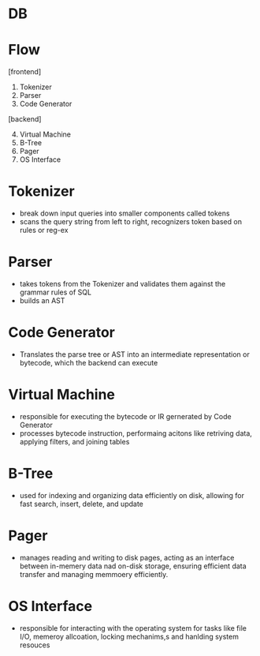 # DB

# Flow

[frontend]

1. Tokenizer
2. Parser
3. Code Generator

[backend]

4. Virtual Machine
5. B-Tree
6. Pager
7. OS Interface

# Tokenizer

-   break down input queries into smaller components called tokens
-   scans the query string from left to right, recognizers token based on rules or reg-ex

# Parser

-   takes tokens from the Tokenizer and validates them against the grammar rules of SQL
-   builds an AST

# Code Generator

-   Translates the parse tree or AST into an intermediate representation or bytecode, which the backend can execute

# Virtual Machine

-   responsible for executing the bytecode or IR gernerated by Code Generator
-   processes bytecode instruction, performaing acitons like retriving data, applying filters, and joining tables

# B-Tree

-   used for indexing and organizing data efficiently on disk, allowing for fast search, insert, delete, and update

# Pager

-   manages reading and writing to disk pages, acting as an interface between in-memery data nad on-disk storage, ensuring efficient data transfer and managing memmoery efficiently.

# OS Interface

-   responsible for interacting with the operating system for tasks like file I/O, memeroy allcoation, locking mechanims,s and hanlding system resouces
